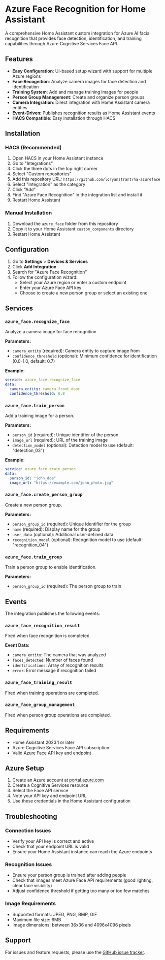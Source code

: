 # Azure Face Recognition for Home Assistant

A comprehensive Home Assistant custom integration for Azure AI facial recognition that provides face detection, identification, and training capabilities through Azure Cognitive Services Face API.

## Features

- **Easy Configuration**: UI-based setup wizard with support for multiple Azure regions
- **Face Recognition**: Analyze camera images for face detection and identification
- **Training System**: Add and manage training images for people
- **Person Group Management**: Create and organize person groups
- **Camera Integration**: Direct integration with Home Assistant camera entities
- **Event-Driven**: Publishes recognition results as Home Assistant events
- **HACS Compatible**: Easy installation through HACS

## Installation

### HACS (Recommended)

1. Open HACS in your Home Assistant instance
2. Go to "Integrations"
3. Click the three dots in the top right corner
4. Select "Custom repositories"
5. Add this repository URL: `https://github.com/loryanstrant/ha-azureface`
6. Select "Integration" as the category
7. Click "Add"
8. Find "Azure Face Recognition" in the integration list and install it
9. Restart Home Assistant

### Manual Installation

1. Download the `azure_face` folder from this repository
2. Copy it to your Home Assistant `custom_components` directory
3. Restart Home Assistant

## Configuration

1. Go to **Settings** > **Devices & Services**
2. Click **Add Integration**
3. Search for "Azure Face Recognition"
4. Follow the configuration wizard:
   - Select your Azure region or enter a custom endpoint
   - Enter your Azure Face API key
   - Choose to create a new person group or select an existing one

## Services

### `azure_face.recognize_face`

Analyze a camera image for face recognition.

**Parameters:**
- `camera_entity` (required): Camera entity to capture image from
- `confidence_threshold` (optional): Minimum confidence for identification (0.0-1.0, default: 0.7)

**Example:**
```yaml
service: azure_face.recognize_face
data:
  camera_entity: camera.front_door
  confidence_threshold: 0.8
```

### `azure_face.train_person`

Add a training image for a person.

**Parameters:**
- `person_id` (required): Unique identifier of the person
- `image_url` (required): URL of the training image
- `detection_model` (optional): Detection model to use (default: "detection_03")

**Example:**
```yaml
service: azure_face.train_person
data:
  person_id: "john_doe"
  image_url: "https://example.com/john_photo.jpg"
```

### `azure_face.create_person_group`

Create a new person group.

**Parameters:**
- `person_group_id` (required): Unique identifier for the group
- `name` (required): Display name for the group
- `user_data` (optional): Additional user-defined data
- `recognition_model` (optional): Recognition model to use (default: "recognition_04")

### `azure_face.train_group`

Train a person group to enable identification.

**Parameters:**
- `person_group_id` (required): The person group to train

## Events

The integration publishes the following events:

### `azure_face_recognition_result`

Fired when face recognition is completed.

**Event Data:**
- `camera_entity`: The camera that was analyzed
- `faces_detected`: Number of faces found
- `identifications`: Array of recognition results
- `error`: Error message if recognition failed

### `azure_face_training_result`

Fired when training operations are completed.

### `azure_face_group_management`

Fired when person group operations are completed.

## Requirements

- Home Assistant 2023.1 or later
- Azure Cognitive Services Face API subscription
- Valid Azure Face API key and endpoint

## Azure Setup

1. Create an Azure account at [portal.azure.com](https://portal.azure.com)
2. Create a Cognitive Services resource
3. Select the Face API service
4. Note your API key and endpoint URL
5. Use these credentials in the Home Assistant configuration

## Troubleshooting

### Connection Issues
- Verify your API key is correct and active
- Check that your endpoint URL is valid
- Ensure your Home Assistant instance can reach the Azure endpoints

### Recognition Issues
- Ensure your person group is trained after adding people
- Check that images meet Azure Face API requirements (good lighting, clear face visibility)
- Adjust confidence threshold if getting too many or too few matches

### Image Requirements
- Supported formats: JPEG, PNG, BMP, GIF
- Maximum file size: 6MB
- Image dimensions: between 36x36 and 4096x4096 pixels

## Support

For issues and feature requests, please use the [GitHub issue tracker](https://github.com/loryanstrant/ha-azureface/issues).
